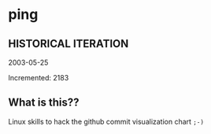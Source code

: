 # ping

## HISTORICAL ITERATION
2003-05-25

Incremented: 2183

## What is this?? 
Linux skills to hack the github commit visualization chart `;-)`
